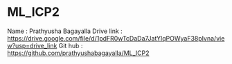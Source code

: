 # ML_ICP2
Name : Prathyusha Bagayalla 
Drive link : https://drive.google.com/file/d/1pdFR0wTcDaDa7JatYlqPOWyaF38pIvna/view?usp=drive_link
Git hub : https://github.com/prathyushabagayalla/ML_ICP2
